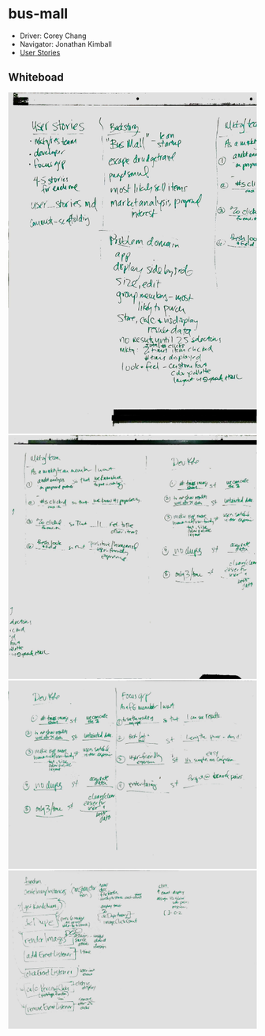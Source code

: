 # bus-mall

- Driver: Corey Chang
- Navigator: Jonathan Kimball
- [User Stories](user_stories.md)

## Whiteboad

![Image 1](wb-image-01.jpg)
![Image 2](wb-image-02.jpg)
![Image 3](wb-image-03.jpg)
![Image 4](wb-image-04.jpg)


